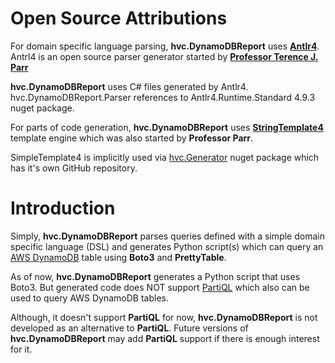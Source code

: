 # Open Source Attributions

For domain specific language parsing, **hvc.DynamoDBReport** uses **[Antlr4](https://www.antlr.org/)**. Antrl4 is an open source parser generator started by **[Professor Terence J. Parr](https://en.wikipedia.org/wiki/Terence_Parr)**

**hvc.DynamoDBReport** uses C# files generated by Antlr4. hvc.DynamoDBReport.Parser references to Antlr4.Runtime.Standard 4.9.3 nuget package.

For parts of code generation, **hvc.DynamoDBReport** uses **[StringTemplate4](https://www.stringtemplate.org/)** template engine which was also started by **Professor Parr**. 

SimpleTemplate4 is implicitly used via [hvc.Generator](https://github.com/keturk/hvc.Generator) nuget package which has it's own GitHub repository.



# Introduction
Simply, **hvc.DynamoDBReport** parses queries defined with a simple domain specific language (DSL) and generates Python script(s) which can query an [AWS DynamoDB](https://docs.aws.amazon.com/dynamodb/index.html) table using **Boto3** and **PrettyTable**.

As of now, **hvc.DynamoDBReport** generates a Python script that uses Boto3. But generated code does NOT support [PartiQL](https://docs.aws.amazon.com/amazondynamodb/latest/developerguide/ql-reference.html) which also can be used to query AWS DynamoDB tables. 

Although, it doesn't support **PartiQL** for now, **hvc.DynamoDBReport** is not developed as an alternative to **PartiQL**. Future versions of **hvc.DynamoDBReport** may add **PartiQL** support if there is enough interest for it.

